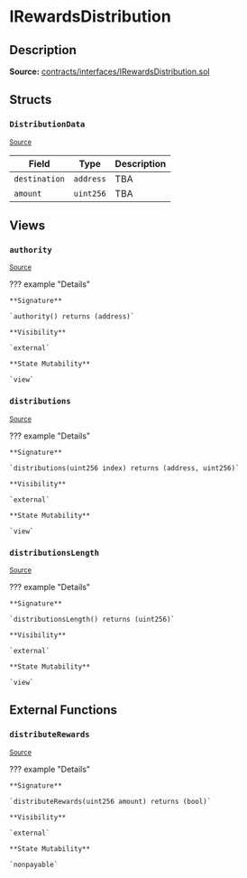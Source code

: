 # IRewardsDistribution

## Description

**Source:** [contracts/interfaces/IRewardsDistribution.sol](https://github.com/Synthetixio/synthetix/tree/v2.33.2/contracts/interfaces/IRewardsDistribution.sol)

## Structs

### `DistributionData`

<sub>[Source](https://github.com/Synthetixio/synthetix/tree/v2.33.2/contracts/interfaces/IRewardsDistribution.sol#L7)</sub>

| Field         | Type      | Description |
| ------------- | --------- | ----------- |
| `destination` | `address` | TBA         |
| `amount`      | `uint256` | TBA         |

## Views

### `authority`

<sub>[Source](https://github.com/Synthetixio/synthetix/tree/v2.33.2/contracts/interfaces/IRewardsDistribution.sol#L13)</sub>

??? example "Details"

    **Signature**

    `authority() returns (address)`

    **Visibility**

    `external`

    **State Mutability**

    `view`

### `distributions`

<sub>[Source](https://github.com/Synthetixio/synthetix/tree/v2.33.2/contracts/interfaces/IRewardsDistribution.sol#L15)</sub>

??? example "Details"

    **Signature**

    `distributions(uint256 index) returns (address, uint256)`

    **Visibility**

    `external`

    **State Mutability**

    `view`

### `distributionsLength`

<sub>[Source](https://github.com/Synthetixio/synthetix/tree/v2.33.2/contracts/interfaces/IRewardsDistribution.sol#L17)</sub>

??? example "Details"

    **Signature**

    `distributionsLength() returns (uint256)`

    **Visibility**

    `external`

    **State Mutability**

    `view`

## External Functions

### `distributeRewards`

<sub>[Source](https://github.com/Synthetixio/synthetix/tree/v2.33.2/contracts/interfaces/IRewardsDistribution.sol#L20)</sub>

??? example "Details"

    **Signature**

    `distributeRewards(uint256 amount) returns (bool)`

    **Visibility**

    `external`

    **State Mutability**

    `nonpayable`
